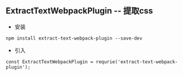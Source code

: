 ## ExtractTextWebpackPlugin -- 提取css

* 安装

```
npm install extract-text-webpack-plugin --save-dev
```

* 引入

```
const ExtractTextWebpackPlugin = requrie('extract-text-webpack-plugin');
```



